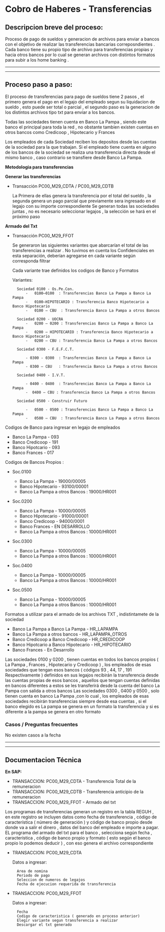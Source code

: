 # Cobro de Haberes - Transferencias 


## Descripcion breve del proceso:
Proceso de pago de sueldos y  generacion de archivos para enviar a bancos con el objetivo de realizar las transferencias bancarias correposndientes . Cada banco tiene su propio tipo de archivo para transferencias propias y hacia otros bancos por lo cual se generan archivos con distintos formatos para subir a los home banking .

***
***

## Proceso paso a paso:
El proceso de transferencias para pago de sueldos tiene  2 pasos , el primero genera el pago en el legajo del empleado segun su liquidacion de sueldo , esto puede ser total o parcial , el segundo paso es la generacion de los distintos archivos tipo txt para enviar a los bancos.

Todas las sociedades tienen cuenta en Banco La Pampa , siendo este banco el principal para toda la red , no obstante tambien existen cuentas en otros bancos como Credicoop , Hipotecario y Frances

Los empleados de cada Sociedad reciben los depositos desde las cuentas de la sociedad para la que trabajan. Si el empleado tiene cuenta en alguno de los bancos de la sociedad se realiza una transferencia directa desde el mismo banco , caso contrario se transfiere desde Banco La Pampa.
        


**Metodologia para transferencias**


**Generar las transferencias**
* Transacción  PC00_M29_CDTA / PC00_M29_CDTB

    La Primera de ellas genera la transferencia por el total del sueldo , la segunda genera un pago parcial que previamente sera ingresado en el legajo con su importe correspondiente
Se generan todas las sociedades juntas  , no es necesario seleccionar legajos , la selección se hará en el próximo paso

**Armado del Txt**

* Transacción PC00_M29_FFOT

    Se generaron las siguientes variantes que abarcarían el total de las transferencias a realizar . 
    No tuvimos en cuenta los Confidenciales en esta separación, deberían agregarse en cada variante según corresponda filtrar

    Cada variante trae definidos los codigos de Banco y Formatos 

    Variantes:

        Sociedad 0100 - Os.Pe.Con.
            -	0100–0100  : Transferencias Banco La Pampa a Banco La Pampa
            -	0100–HIPOTECARIO : Transferencia Banco Hipotecario a Banco Hipotecario
            -	0100 – CBU  : Transferencia Banco La Pampa a otros Bancos

        Sociedad 0200 - UOCRA
            -   0200 – 0200 : Transferencias Banco La Pampa a Banco La Pampa
            -	0200 – HIPOTECARIO : Transferencia Banco Hipotecario a Banco Hipotecario
            -	0200 – CBU : Transferencia Banco La Pampa a otros Bancos

        Sociedad 0300 - F.E.F.C.T.

            - 0300 - 0300  : Transferencias Banco La Pampa a Banco La Pampa
            - 0300 – CBU   : Transferencia Banco La Pampa a otros Bancos

        Sociedad 0400 - I.V.T.

            - 0400 - 0400  : Transferencias Banco La Pampa a Banco La Pampa
            -  0400 – CBU : Transferencia Banco La Pampa a otros Bancos

        Sociedad 0500 - Construir Futuro

            -	0500 - 0500 : Transferencias Banco La Pampa a Banco La Pampa
            -	0500 – CBU  : Transferencia Banco La Pampa a otros Bancos


        

Codigos de Banco para ingresar en legajo de empleados
* Banco La Pampa   - 093
* Banco Credicoop  - 191
* Banco Hipotcario - 093
* Banco Frances    - 017

Codigos de Bancos Propios :

*    Soc.0100 
        * Banco La Pampa - 19000/00005
        * Banco Hipotecario - 93100/00001
        * Banco La Pampa a otros Bancos : 19000/HR001


*    Soc.0200 
        * Banco La Pampa - 10000/00005
        * Banco Hipotecario - 91000/00001
        * Banco Credicoop - 94000/0001
        * Banco Frances - EN DESARROLLO
        * Banco La Pampa a otros Bancos : 10000/HR001

*   Soc.0300 
       * Banco La Pampa - 10000/00005
       * Banco La Pampa a otros Bancos : 10000/HR001

*   Soc.0400 
       * Banco La Pampa - 10000/00005
       * Banco La Pampa a otros Bancos : 10000/HR001

*   Soc.0500
       * Banco La Pampa - 10000/00005
       * Banco La Pampa a otros Bancos : 10000/HR001


Formatos a utilizar para el armado de los archivos TXT , indistintamete de la sociedad
* Banco La Pampa a Banco La Pampa  - HR_LAPAMPA
* Banco La Pampa a otros bancos    - HR_LAPAMPA_OTROS
* Banco Credicoop a Banco Credicoop - HR_CREDICOOP
* Banco Hipotcario a Banco Hipotecario - HR_HIPOTECARIO
* Banco Frances - En Desarrollo

Las sociedades 0100 y 0200 , tienen cuentas en todos los bancos propios ( La Pampa , Frances , Hipotecario y Credicoop ) , los empleados de esas sociedades  que tengan esos bancos ( códigos 93 , 44, 17 , 191 Respectivamente )  definidos en sus legajos recibirán la  transferencia desde las cuentas  propias de esos bancos , aquellos que tengan cuentas definidas en bancos diferentes a estos se les transferirá desde la cuenta del banco La Pampa con salida a otros bancos
Las sociedades 0300 , 0400 y 0500 , solo tienen cuenta en banco La Pampa ,con lo cual , los empleados de esas sociedades recibirán transferencias siempre desde esa cuentas , si el banco elegido es La pampa se genera en un formato la transferencia y si es diferente a la pampa se genera en otro formato


### Casos / Preguntas frecuentes
No existen casos a la fecha 

***
***
## Documentacion Técnica

**En SAP:** 

* TRANSACCION: PC00_M29_CDTA - Transferencia Total de la remuneracion
* TRANSACCION: PC00_M29_CDTB - Transferencia anticipio de la remuneracion
* TRANSACCION: PC00_M29_FFOT - Armado del txt


Los programas de transferencias generan un registro en la tabla REGUH , en este registro se incluyen datos como fecha de transferencia , código de característica ( número de generación ) y código de banco propio desde donde va a salir el dinero , datos del banco del empleado e importe a pagar.
EL programa del armado del txt para el banco , selecciona según fecha , característica , código de banco propio y formato ( esto según el banco propio lo podemos deducir )  , con eso genera el archivo correspondiente

* TRANSACCION: PC00_M29_CDTA

    Datos a ingresar:

        Area de nomina 
        Periodo de pago
        Seleccion de numeros de legajos
        Fecha de ejecucion requerida de transferencia


* TRANSACCION: PC00_M29_FFOT

    Datos a ingresar:

        Fecha
        Codigo de caracteristica ( generado en proceso anterior)
        Elegir variante segun transferencia a realizar
        Descargar el txt generado




